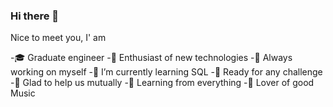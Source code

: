 ### Hi there 👋

<!--
**caro278ng/caro278ng** is a ✨ _special_ ✨ repository because its `README.md` (this file) appears on your GitHub profile.-->

Nice to meet you, I' am

-🎓 Graduate engineer
-🔭 Enthusiast of new technologies
-🌱 Always working on myself
-🌱 I’m currently learning SQL
-🏁 Ready for any challenge
-🤝 Glad to help us mutually
-🔎 Learning from everything
-🎵 Lover of good Music


